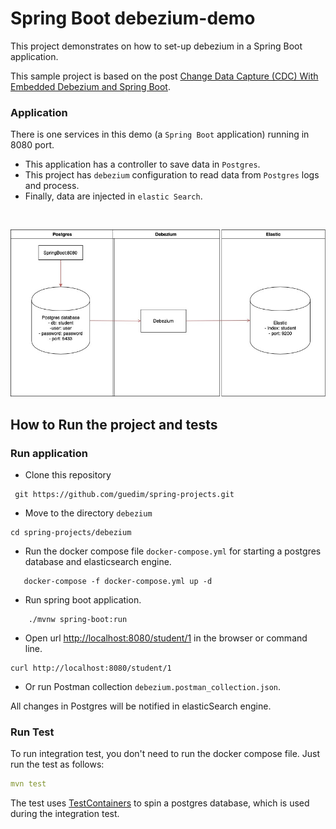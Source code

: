 # Spring Boot debezium-demo

This project demonstrates on how to set-up debezium in a Spring Boot application.

This sample project is based on the post  [Change Data Capture (CDC) With Embedded Debezium and Spring Boot](https://dzone.com/articles/change-data-capture-cdc-with-embedded-debezium-and).


### Application

There is one services in this demo (a ``Spring Boot`` application) running in 8080 port.
- This application has a controller to save data in ``Postgres``.
- This project has ``debezium`` configuration to read data from ``Postgres`` logs and process.
- Finally, data are injected in ``elastic Search``.

<br/>

![CDC - Debezium](debezium.jpg "CDC flow")


## How to Run the project and tests

### Run application

- Clone this repository 

```
 git https://github.com/guedim/spring-projects.git
```

- Move to the directory `debezium`

```
cd spring-projects/debezium
```

- Run the docker compose file `docker-compose.yml` for starting a postgres database and elasticsearch engine.

```
   docker-compose -f docker-compose.yml up -d
```

- Run spring boot application.

```
    ./mvnw spring-boot:run
```

- Open  url [http://localhost:8080/student/1](http://localhost:8080/student/1) in the browser or command line. 

```
curl http://localhost:8080/student/1
```

- Or run Postman collection `debezium.postman_collection.json`. 

All changes in Postgres will be notified in elasticSearch engine.


### Run Test
To run integration test, you don't need to run the docker compose file. Just run the test as follows:

```yaml
mvn test
```

The test uses [TestContainers](https://www.testcontainers.org/) to spin a postgres database, which is used during the integration test.